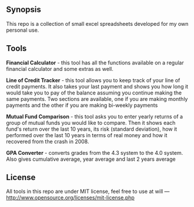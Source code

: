 ## Synopsis

This repo is a collection of small excel spreadsheets developed for my own personal use. 

## Tools

**Financial Calculator** - this tool has all the functions available on a regular financial calculator and some extras as well.

**Line of Credit Tracker** - this tool allows you to keep track of your line of credit payments. It also takes your last payment and shows you how long it would take you to pay of the balance assuming you continue making the same payments. Two sections are available, one if you are making monthly payments and the other if you are making bi-weekly payments

**Mutual Fund Comparison** - this tool asks you to enter yearly returns of a group of mutual funds you would like to compare. Then it shows each fund's return over the last 10 years, its risk (standard deviation), how it performed over the last 10 years in terms of real money and how it recovered from the crash in 2008.

**GPA Converter** - converts grades from the 4.3 system to the 4.0 system. Also gives cumulative average, year average and last 2 years average 


## License

All tools in this repo are under MIT license, feel free to use at will — http://www.opensource.org/licenses/mit-license.php


